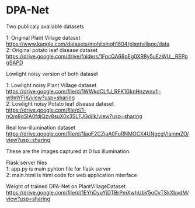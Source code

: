 # DPA-Net
Two publicaly available datasets

1: Original Plant Village dataset                 https://www.kaggle.com/datasets/mohitsingh1804/plantvillage/data                                                                                                                                     
2: Original potato leaf disease dataset           https://drive.google.com/drive/folders/1FpcQA66pEg0XR8y5uEzWU__REPpqSAPD


Lowlight noisy version of both dataset

1: Lowlight noisy Plant Village dataset https://drive.google.com/file/d/1WWkdCLfU_RFK1GknHnzwnufj-w9mYFIK/view?usp=sharing                                                                                                                         
2: Lowlight noisy Potato leaf disease dataset  https://drive.google.com/file/d/1-nQm8gSIA0fdjQzv8suX0x3SLFJGdjIk/view?usp=sharing


Real low-illumination dataset                                                                                                                                                                                                                                                      
https://drive.google.com/file/d/1IaqF2CZjaA0FuRNMOCX4UNgcgVIammZO/view?usp=sharing                                                                                                                                                                                                




These are the images captured at 0 lux illumination.                                                                                                                                                                                               

  




Flask server files                                                                                                                                                                                                                                      
1: app.py is main pyhton file for flask server                                                                                                                                                                                                        
2: main.html is html code for web application interface





Weight of trained DPA-Net on PlantVillageDataset                                                                                                                                                                                                                                https://drive.google.com/file/d/1EYhDyuYjDTBrPmXwhUbV5oCvTSkXbvdM/view?usp=sharing





                                                                                                                                                                                                                                        
                                                                                                                                                                                                                             
                                                                                                                                                                                                                                                                    
